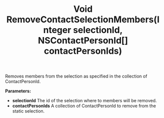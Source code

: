 ﻿---
uid: crmscript_ref_NSSelectionAgent_RemoveContactSelectionMembers
title: Void RemoveContactSelectionMembers(Integer selectionId, NSContactPersonId[] contactPersonIds)
intellisense: NSSelectionAgent.RemoveContactSelectionMembers
keywords: NSSelectionAgent, RemoveContactSelectionMembers
so.topic: reference
---

Removes members from the selection as  specified in the collection of ContactPersonId.

**Parameters:**
 - **selectionId** The id of the selection where to members will be removed.
 - **contactPersonIds** A collection of ContactPersonId to remove from the static selection.
